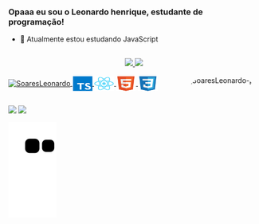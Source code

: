### Opaaa eu sou o Leonardo henrique, estudante de programação!
- 🌱 Atualmente estou estudando JavaScript
##
<div align="center">
  <a href="https://github.com/SoaresLeonardo">
  <img height="180em"  src="https://github-readme-stats.vercel.app/api?username=SoaresLeonardo&show_icons=&theme=aura&include_all_commits=true&count_private=true"/>
  <img height="180em"  src="https://github-readme-stats.vercel.app/api/top-langs/?username=SoaresLeonardo&layout=compact&langs_count=7&theme=aura"/>
</div>
  
  <div style="display: inline_block"><br>

 <img  align="center" alt="SoaresLeonardo" height="30" width="40" src="https://cdn.jsdelivr.net/gh/devicons/devicon/icons/javascript/javascript-original.svg" />

  <img align="center" alt="SoaresLeonardo" height="30" width="40" src="https://raw.githubusercontent.com/devicons/devicon/master/icons/typescript/typescript-plain.svg">
  <img align="center" alt="SoaresLeonardo" height="30" width="40" src="https://raw.githubusercontent.com/devicons/devicon/master/icons/react/react-original.svg">
  <img align="center" alt="SoaresLeonardo" height="30" width="40" src="https://raw.githubusercontent.com/devicons/devicon/master/icons/html5/html5-original.svg">
  <img align="center" alt="SoaresLeonardo" height="30" width="40" src="https://raw.githubusercontent.com/devicons/devicon/master/icons/css3/css3-original.svg">

  <img align="right" alt="SoaresLeonardo-pic" height="150" style="border-radius:50px;" src="https://cdn.discordapp.com/attachments/998613310419243070/1012119325483737139/dsds.png?width=676&height=676">
</div>
  
  ##
  
  <div> 
    <a href="https://www.instagram.com/leosoareshenrique" target="_blank"><img src="https://img.shields.io/badge/-Instagram-%23E4405F?style=for-the-badge&logo=instagram&logoColor=white" target="_blank"></a>
    <a href="https://www.facebook.com/leonardo.hsoaresalves" target="_blank"><img src="https://img.shields.io/badge/Facebook-1877F2?style=for-the-badge&logo=facebook&logoColor=white" target="_blank"></a>
    
    
  ![Snake animation](https://github.com/SoaresLeonardo/SoaresLeonardo/blob/output/github-contribution-grid-snake.svg)
  </div>

